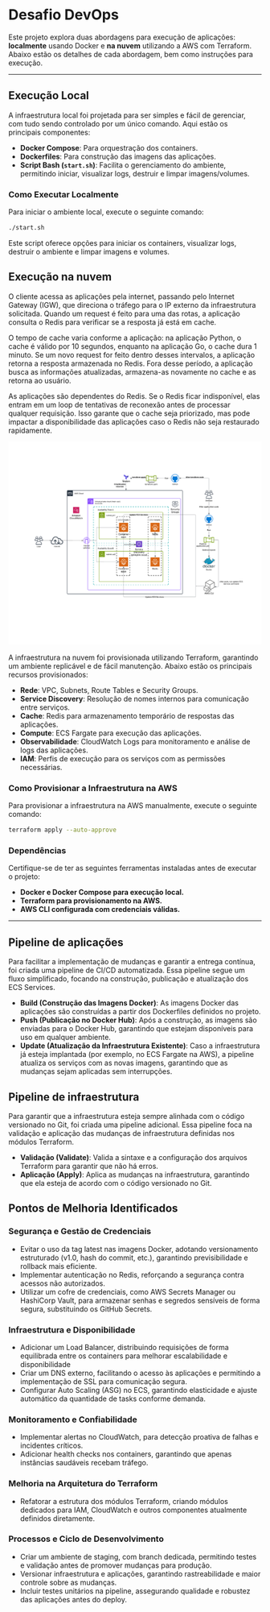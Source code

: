 
# Desafio DevOps

Este projeto explora duas abordagens para execução de aplicações: **localmente** usando Docker e **na nuvem** utilizando a AWS com Terraform. Abaixo estão os detalhes de cada abordagem, bem como instruções para execução.

---

##  **Execução Local**

A infraestrutura local foi projetada para ser simples e fácil de gerenciar, com tudo sendo controlado por um único comando. Aqui estão os principais componentes:

- **Docker Compose**: Para orquestração dos containers.
- **Dockerfiles**: Para construção das imagens das aplicações.
- **Script Bash (`start.sh`)**: Facilita o gerenciamento do ambiente, permitindo iniciar, visualizar logs, destruir e limpar imagens/volumes.

###  **Como Executar Localmente**

Para iniciar o ambiente local, execute o seguinte comando:

```bash
./start.sh
```
Este script oferece opções para iniciar os containers, visualizar logs, destruir o ambiente e limpar imagens e volumes.

##  **Execução na nuvem**

O cliente acessa as aplicações pela internet, passando pelo Internet Gateway (IGW), que direciona o tráfego para o IP externo da infraestrutura solicitada. Quando um request é feito para uma das rotas, a aplicação consulta o Redis para verificar se a resposta já está em cache.

O tempo de cache varia conforme a aplicação: na aplicação Python, o cache é válido por 10 segundos, enquanto na aplicação Go, o cache dura 1 minuto. Se um novo request for feito dentro desses intervalos, a aplicação retorna a resposta armazenada no Redis. Fora desse período, a aplicação busca as informações atualizadas, armazena-as novamente no cache e as retorna ao usuário.

As aplicações são dependentes do Redis. Se o Redis ficar indisponível, elas entram em um loop de tentativas de reconexão antes de processar qualquer requisição. Isso garante que o cache seja priorizado, mas pode impactar a disponibilidade das aplicações caso o Redis não seja restaurado rapidamente.

![Arquitetura do Projeto](Diagram.jpeg)


A infraestrutura na nuvem foi provisionada utilizando Terraform, garantindo um ambiente replicável e de fácil manutenção. Abaixo estão os principais recursos provisionados:

- **Rede**: VPC, Subnets, Route Tables e Security Groups.
- **Service Discovery**: Resolução de nomes internos para comunicação entre serviços.
- **Cache**: Redis para armazenamento temporário de respostas das aplicações.
- **Compute**: ECS Fargate para execução das aplicações.
- **Observabilidade**: CloudWatch Logs para monitoramento e análise de logs das aplicações.
- **IAM**: Perfis de execução para os serviços com as permissões necessárias.

###  **Como Provisionar a Infraestrutura na AWS**

Para provisionar a infraestrutura na AWS manualmente, execute o seguinte comando:

```bash
terraform apply --auto-approve
```

###  **Dependências**

Certifique-se de ter as seguintes ferramentas instaladas antes de executar o projeto:

- **Docker e Docker Compose para execução local.**
- **Terraform para provisionamento na AWS.**
- **AWS CLI configurada com credenciais válidas.**

---

##  **Pipeline de aplicações**

Para facilitar a implementação de mudanças e garantir a entrega contínua, foi criada uma pipeline de CI/CD automatizada. Essa pipeline segue um fluxo simplificado, focando na construção, publicação e atualização dos ECS Services.

- **Build (Construção das Imagens Docker)**: As imagens Docker das aplicações são construídas a partir dos Dockerfiles definidos no projeto.
- **Push (Publicação no Docker Hub)**: Após a construção, as imagens são enviadas para o Docker Hub, garantindo que estejam disponíveis para uso em qualquer ambiente.
- **Update (Atualização da Infraestrutura Existente)**: Caso a infraestrutura já esteja implantada (por exemplo, no ECS Fargate na AWS), a pipeline atualiza os serviços com as novas imagens, garantindo que as mudanças sejam aplicadas sem interrupções.

##  **Pipeline de infraestrutura**

Para garantir que a infraestrutura esteja sempre alinhada com o código versionado no Git, foi criada uma pipeline adicional. Essa pipeline foca na validação e aplicação das mudanças de infraestrutura definidas nos módulos Terraform.

- **Validação (Validate)**: Valida a sintaxe e a configuração dos arquivos Terraform para garantir que não há erros.
- **Aplicação (Apply)**: Aplica as mudanças na infraestrutura, garantindo que ela esteja de acordo com o código versionado no Git.

##  **Pontos de Melhoria Identificados**

###  **Segurança e Gestão de Credenciais**

- Evitar o uso da tag latest nas imagens Docker, adotando versionamento estruturado (v1.0, hash do commit, etc.), garantindo previsibilidade e rollback mais eficiente.
- Implementar autenticação no Redis, reforçando a segurança contra acessos não autorizados.
- Utilizar um cofre de credenciais, como AWS Secrets Manager ou HashiCorp Vault, para armazenar senhas e segredos sensíveis de forma segura, substituindo os GitHub Secrets.


###  **Infraestrutura e Disponibilidade**

- Adicionar um Load Balancer, distribuindo requisições de forma equilibrada entre os containers para melhorar escalabilidade e disponibilidade
- Criar um DNS externo, facilitando o acesso às aplicações e permitindo a implementação de SSL para comunicação segura.
- Configurar Auto Scaling (ASG) no ECS, garantindo elasticidade e ajuste automático da quantidade de tasks conforme demanda.

###  **Monitoramento e Confiabilidade**

- Implementar alertas no CloudWatch, para detecção proativa de falhas e incidentes críticos.
- Adicionar health checks nos containers, garantindo que apenas instâncias saudáveis recebam tráfego.

###  **Melhoria na Arquitetura do Terraform**

- Refatorar a estrutura dos módulos Terraform, criando módulos dedicados para IAM, CloudWatch e outros componentes atualmente definidos diretamente.

###  **Processos e Ciclo de Desenvolvimento**

- Criar um ambiente de staging, com branch dedicada, permitindo testes e validação antes de promover mudanças para produção.
- Versionar infraestrutura e aplicações, garantindo rastreabilidade e maior controle sobre as mudanças.
- Incluir testes unitários na pipeline, assegurando qualidade e robustez das aplicações antes do deploy.
